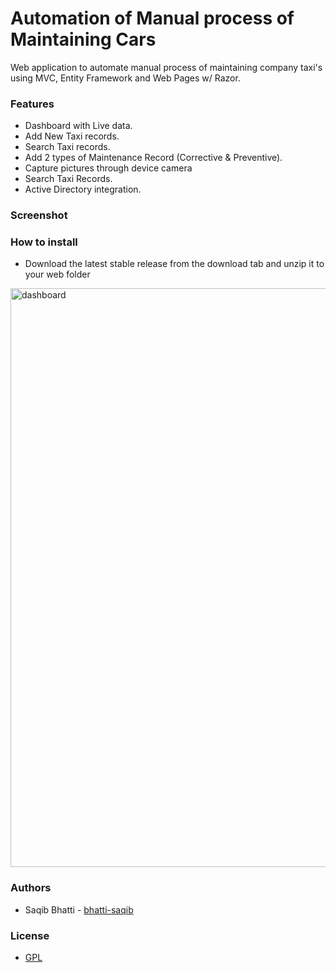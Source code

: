Automation of Manual process of Maintaining Cars
=====

Web application to automate manual process of maintaining company taxi's using MVC, Entity Framework and Web Pages w/ Razor.

### Features
- Dashboard with Live data.
- Add New Taxi records.
- Search Taxi records.
- Add 2 types of Maintenance Record (Corrective & Preventive).
- Capture pictures through device camera
- Search Taxi Records.
- Active Directory integration.

### Screenshot

### How to install
- Download the latest stable release from the download tab and unzip it to your web folder

<img width="926" alt="dashboard" src="https://user-images.githubusercontent.com/6277495/49084348-aabf8980-f268-11e8-9c7f-e66d3d78ca01.PNG">

### Authors
- Saqib Bhatti - [bhatti-saqib](https://github.com/PurpleBooth)

### License
- [GPL](https://www.gnu.org/licenses/gpl-3.0.en.html)


